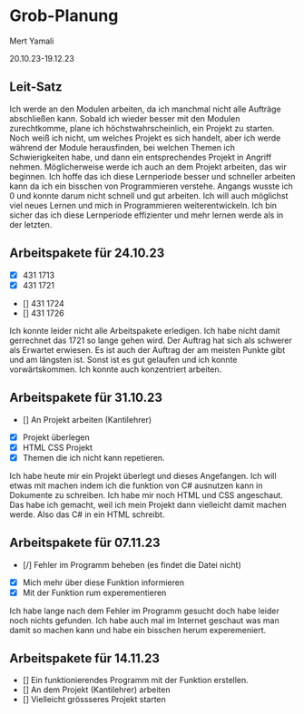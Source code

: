 # Grob-Planung

Mert Yamali

20.10.23-19.12.23
## Leit-Satz

Ich werde an den Modulen arbeiten, da ich manchmal nicht alle Aufträge abschließen kann. Sobald ich wieder besser mit den Modulen zurechtkomme, plane ich höchstwahrscheinlich, ein Projekt zu starten. Noch weiß ich nicht, um welches Projekt es sich handelt, aber ich werde während der Module herausfinden, bei welchen Themen ich Schwierigkeiten habe, und dann ein entsprechendes Projekt in Angriff nehmen. Möglicherweise werde ich auch an dem Projekt arbeiten, das wir beginnen. Ich hoffe das ich diese Lernperiode besser und schneller arbeiten kann da ich ein bisschen von Programmieren verstehe. Angangs wusste ich 0 und konnte darum nicht schnell und gut arbeiten. Ich will auch möglichst viel neues Lernen und mich in Programmieren weiterentwickeln. Ich bin sicher das ich diese Lernperiode effizienter und mehr lernen werde als in der letzten.

## Arbeitspakete für 24.10.23

- [x] 431 1713
- [x] 431 1721
- [] 431 1724
- [] 431 1726

Ich konnte leider nicht alle Arbeitspakete erledigen. Ich habe nicht damit gerrechnet das 1721 so lange gehen wird. Der Auftrag hat sich als schwerer als Erwartet erwiesen. Es ist auch der Auftrag der am meisten Punkte gibt und am längsten ist. Sonst ist es gut gelaufen und ich konnte vorwärtskommen. Ich konnte auch konzentriert arbeiten.


## Arbeitspakete für 31.10.23

- [] An Projekt arbeiten (Kantilehrer)
- [x] Projekt überlegen
- [x] HTML CSS Projekt
- [x] Themen die ich nicht kann repetieren.

Ich habe heute mir ein Projekt überlegt und dieses Angefangen. Ich will etwas mit machen indem ich die funktion von C# ausnutzen kann in Dokumente zu schreiben. Ich habe mir noch HTML und CSS angeschaut. Das habe ich gemacht, weil ich mein Projekt dann vielleicht damit machen werde. Also das C# in ein HTML schreibt.

## Arbeitspakete für 07.11.23

- [/] Fehler im Programm beheben (es findet die Datei nicht)
- [X] Mich mehr über diese Funktion informieren
- [X] Mit der Funktion rum experementieren

Ich habe lange nach dem Fehler im Programm gesucht doch habe leider noch nichts gefunden. Ich habe auch mal im Internet geschaut was man damit so machen kann und habe ein bisschen herum experemeniert.

## Arbeitspakete für 14.11.23

- [] Ein funktionierendes Programm mit der Funktion erstellen.
- [] An dem Projekt (Kantilehrer) arbeiten
- [] Vielleicht grössseres Projekt starten
